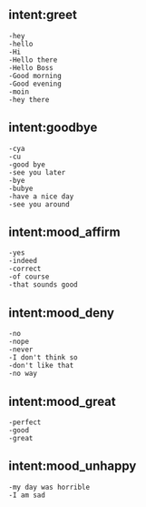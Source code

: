 ## intent:greet
	-hey
	-hello
	-Hi
	-Hello there
	-Hello Boss
	-Good morning
	-Good evening
	-moin
	-hey there
	
## intent:goodbye
	-cya
	-cu
	-good bye
	-see you later
	-bye
	-bubye
	-have a nice day
	-see you around

## intent:mood_affirm
	-yes
	-indeed
	-correct
	-of course
	-that sounds good
	
## intent:mood_deny
	-no
	-nope
	-never
	-I don't think so
	-don't like that
	-no way

## intent:mood_great
	-perfect
	-good
	-great
	
## intent:mood_unhappy
	-my day was horrible
	-I am sad